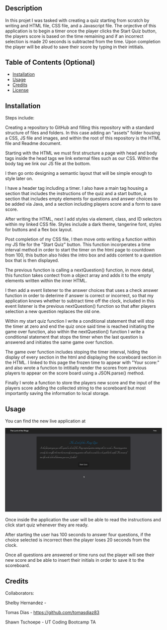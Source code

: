 # <Lord-of-the-Rings-Quiz>

## Description

In this projet I was tasked with creating a quiz starting from scratch by writing and HTML file, CSS file, and a Javascript file. The onjective of this application is to begin a timer once the player clicks the Start Quiz button, the players score is based on the time remaining and if an incorrect selection is made 20 seconds is subtracted from the time. Upon completion the player will be aloud to save their score by typing in their intitials.

## Table of Contents (Optional)

- [Installation](#installation)
- [Usage](#usage)
- [Credits](#credits)
- [License](#license)

## Installation

Steps include:

Creating a repository to GitHub and filling this repository with a standard structure of files and folders. In this case adding an "assets" folder housing a CSS, JS file and images, and within the root of this repository is the HTML file and Readme document.

Starting with the HTML we must first structure a page with head and body tags inside the head tags we link external files such as our CSS. Within the body tag we link our JS file at the bottom.

I then go onto designing a semantic layout that will be simple enough to style later on.

I have a header tag including a timer. I also have a main tag housing a section that includes the instructions of the quiz and a start button, a section that includes empty elements for questions and answer choices to be added via Java, and a section including players score and a form to save score.

After writing the HTML, next I add styles via element, class, and ID selectors within my linked CSS file. Styles include a dark theme, tangerine font, styles for buttons and a flex box layout.

Post completion of my CSS file, I then move onto writing a function within my JS file for the "Start Quiz" button. This function incorperates a time interval method in order to start the timer on the html page to countdown from 100, this button also hides the intro box and adds content to a question box that is then displayed.

The previous function is calling a nextQuestion() function, in more detail, this function takes contect from a object array and adds it to the empty elements written within the inner HTML.

I then add a event listener to the answer choices that uses a check answer function in order to deterime if answer is correct or incorrect, so that my application knows whether to subtract time off the clock, included in this event listener is the previous nextQuestion() function so that after players selection a new question replaces the old one.

Within my start quiz function I write a conditional statement that will stop the timer at zero and end the quiz once said time is reached initiating the game over function, also within the nextQuestion() function I write a conditional statement that stops the timer when the last question is answered and initiates the same game over function.

The game over function includes stoping the timer interval, hiding the display of every section in the html and displaying the scoreboard section in the HTML. I linked to this page the frozen time to appear with "Your score:" and also wrote a function to intitially render the scores from previous players to appear on the score board using a JSON.parse() method.

Finally I wrote a function to store the players new score and the input of the players score adding the collected string to the scoreboard but most importantly saving the information to local storage.

## Usage

You can find the new live application at <!-- insert deployed link here -->

<img src=".\assets\images\Lord-of-the-Rings-Quiz.gif">

Once inside the application the user will be able to read the instructions and click start quiz whenever they are ready.

After starting the user has 100 seconds to answer four questions, if the choice selected is incorrect then the player loses 20 seconds from the clock.

Once all questions are answered or time runs out the player will see their new score and be able to insert their initials in order to save it to the scoreboard.


## Credits

Collaborators:

Shelby Hernandez - <!-- Insert GitHub link -->

Tomas Dias - https://github.com/tomasdiaz83

Shawn Tschoepe - UT Coding Bootcamp TA